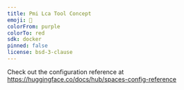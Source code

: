 ```yaml
---
title: Pmi Lca Tool Concept
emoji: 🏃
colorFrom: purple
colorTo: red
sdk: docker
pinned: false
license: bsd-3-clause
---
```


Check out the configuration reference at https://huggingface.co/docs/hub/spaces-config-reference
